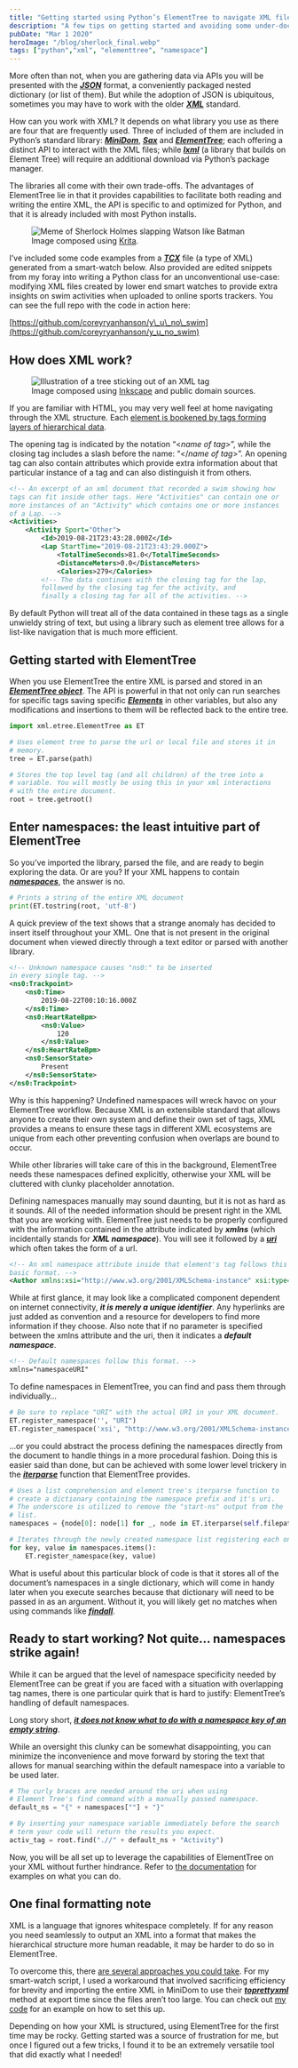 ```yaml
---
title: "Getting started using Python’s ElementTree to navigate XML files"
description: "A few tips on getting started and avoiding some under-documented sources of frustration."
pubDate: "Mar 1 2020"
heroImage: "/blog/sherlock_final.webp"
tags: ["python","xml", "elementtree", "namespace"]
---
```


More often than not, when you are gathering data via APIs you will be presented with the [**_JSON_**](https://www.w3schools.com/whatis/whatis_json.asp) format, a conveniently packaged nested dictionary (or list of them). But while the adoption of JSON is ubiquitous, sometimes you may have to work with the older [**_XML_**](https://www.w3schools.com/xml/xml_whatis.asp) standard.

How can you work with XML? It depends on what library you use as there are four that are frequently used. Three of included of them are included in Python’s standard library: [**_MiniDom_**](https://docs.python.org/3/library/xml.dom.minidom.html), [**_Sax_**](https://docs.python.org/3/library/xml.sax.reader.html) and [**_ElementTree_**](https://docs.python.org/3.8/library/xml.etree.elementtree.html); each offering a distinct API to interact with the XML files; while [**_lxml_**](https://lxml.de/) (a library that builds on Element Tree) will require an additional download via Python’s package manager.

The libraries all come with their own trade-offs. The advantages of ElementTree lie in that it provides capabilities to facilitate both reading and writing the entire XML, the API is specific to and optimized for Python, and that it is already included with most Python installs.

<figure class="blog-image">
    <img
        alt="Meme of Sherlock Holmes slapping Watson like Batman"
        src="/blog/sherlock_final.webp">
    <figcaption>
        Image composed using <a href="https://krita.org/en/">Krita</a>.
    </figcaption>
</figure>

I’ve included some code examples from a [**_TCX_**](https://en.wikipedia.org/wiki/Training_Center_XML) file (a type of XML) generated from a smart-watch below. Also provided are edited snippets from my foray into writing a Python class for an unconventional use-case: modifying XML files created by lower end smart watches to provide extra insights on swim activities when uploaded to online sports trackers. You can see the full repo with the code in action here:

[https://github.com/coreyryanhanson/y\_u\_no\_swim](https://github.com/coreyryanhanson/y_u_no_swim)

## How does XML work?

<figure class="blog-image">
    <img
        alt="Illustration of a tree sticking out of an XML tag"
        src="/blog/element_tree.webp">
    <figcaption>
        Image composed using <a href="https://inkscape.org/">Inkscape</a> and public domain sources.
    </figcaption>
</figure>

If you are familiar with HTML, you may very well feel at home navigating through the XML structure. Each [element is bookened by tags forming layers of hierarchical data](https://www.w3schools.com/xml/xml_elements.asp).

The opening tag is indicated by the notation “<_name of tag_\>”, while the closing tag includes a slash before the name: “</_name of tag_\>”. An opening tag can also contain attributes which provide extra information about that particular instance of a tag and can also distinguish it from others.

```xml
<!-- An excerpt of an xml document that recorded a swim showing how
tags can fit inside other tags. Here "Activities" can contain one or
more instances of an "Activity" which contains one or more instances
of a Lap. -->
<Activities>
    <Activity Sport="Other">
        <Id>2019-08-21T23:43:28.000Z</Id>
        <Lap StartTime="2019-08-21T23:43:29.000Z">
            <TotalTimeSeconds>81.0</TotalTimeSeconds>
            <DistanceMeters>0.0</DistanceMeters>
            <Calories>279</Calories>
        <!-- The data continues with the closing tag for the lap,
        followed by the closing tag for the activity, and
        finally a closing tag for all of the activities. -->
```

By default Python will treat all of the data contained in these tags as a single unwieldy string of text, but using a library such as element tree allows for a list-like navigation that is much more efficient.

## Getting started with ElementTree

When you use ElementTree the entire XML is parsed and stored in an [**_ElementTree object_**](https://docs.python.org/3.8/library/xml.etree.elementtree.html#xml.etree.ElementTree.ElementTree). The API is powerful in that not only can run searches for specific tags saving specific [**_Elements_**](https://docs.python.org/3.8/library/xml.etree.elementtree.html#xml.etree.ElementTree.Element) in other variables, but also any modifications and insertions to them will be reflected back to the entire tree.

```python
import xml.etree.ElementTree as ET

# Uses element tree to parse the url or local file and stores it in
# memory.
tree = ET.parse(path)

# Stores the top level tag (and all children) of the tree into a
# variable. You will mostly be using this in your xml interactions
# with the entire document.
root = tree.getroot()
```

## Enter namespaces: the least intuitive part of ElementTree

So you’ve imported the library, parsed the file, and are ready to begin exploring the data. Or are you? If your XML happens to contain [**_namespaces_**](https://www.w3schools.com/xml/xml_namespaces.asp), the answer is no.

```python
# Prints a string of the entire XML document
print(ET.tostring(root, 'utf-8')
```

A quick preview of the text shows that a strange anomaly has decided to insert itself throughout your XML. One that is not present in the original document when viewed directly through a text editor or parsed with another library.

```xml
<!-- Unknown namespace causes "ns0:" to be inserted
in every single tag. -->
<ns0:Trackpoint>
    <ns0:Time>
        2019-08-22T00:10:16.000Z
    </ns0:Time>
    <ns0:HeartRateBpm>
        <ns0:Value>
            120
        </ns0:Value>
    </ns0:HeartRateBpm>
    <ns0:SensorState>
        Present
    </ns0:SensorState>
</ns0:Trackpoint>
```

Why is this happening? Undefined namespaces will wreck havoc on your ElementTree workflow. Because XML is an extensible standard that allows anyone to create their own system and define their own set of tags, XML provides a means to ensure these tags in different XML ecosystems are unique from each other preventing confusion when overlaps are bound to occur.

While other libraries will take care of this in the background, ElementTree needs these namespaces defined explicitly, otherwise your XML will be cluttered with clunky placeholder annotation.

Defining namespaces manually may sound daunting, but it is not as hard as it sounds. All of the needed information should be present right in the XML that you are working with. ElementTree just needs to be properly configured with the information contained in the attribute indicated by **_xmlns_** (which incidentally stands for **_XML namespace_**). You will see it followed by a [**_uri_**](https://dev.to/flippedcoding/what-is-the-difference-between-a-uri-and-a-url-4455) which often takes the form of a url.

```xml
<!-- An xml namespace attribute inside that element's tag follows this
basic format. -->
<Author xmlns:xsi="http://www.w3.org/2001/XMLSchema-instance" xsi:type="Application_t">
```

While at first glance, it may look like a complicated component dependent on internet connectivity, **_it is merely a unique identifier_**. Any hyperlinks are just added as convention and a resource for developers to find more information if they choose. Also note that if no parameter is specified between the xmlns attribute and the uri, then it indicates a **_default namespace_**.

```xml
<!-- Default namespaces follow this format. -->
xmlns="namespaceURI"
```

To define namespaces in ElementTree, you can find and pass them through individually…

```python
# Be sure to replace "URI" with the actual URI in your XML document.
ET.register_namespace('', "URI")
ET.register_namespace('xsi', "http://www.w3.org/2001/XMLSchema-instance")
```

…or you could abstract the process defining the namespaces directly from the document to handle things in a more procedural fashion. Doing this is easier said than done, but can be achieved with some lower level trickery in the [**_iterparse_**](https://docs.python.org/3.8/library/xml.etree.elementtree.html?highlight=iterparse#xml.etree.ElementTree.iterparse) function that ElementTree provides.

```python
# Uses a list comprehension and element tree's iterparse function to
# create a dictionary containing the namespace prefix and it's uri.
# The underscore is utilized to remove the "start-ns" output from the
# list.
namespaces = {node[0]: node[1] for _, node in ET.iterparse(self.filepath, events=['start-ns'])}

# Iterates through the newly created namespace list registering each one.
for key, value in namespaces.items():
    ET.register_namespace(key, value)
```

What is useful about this particular block of code is that it stores all of the document’s namespaces in a single dictionary, which will come in handy later when you execute searches because that dictionary will need to be passed in as an argument. Without it, you will likely get no matches when using commands like [**_findall_**](https://docs.python.org/3.8/library/xml.etree.elementtree.html?highlight=findall#xml.etree.ElementTree.Element.findall).

## Ready to start working? Not quite… namespaces strike again!

While it can be argued that the level of namespace specificity needed by ElementTree can be great if you are faced with a situation with overlapping tag names, there is one particular quirk that is hard to justify: ElementTree’s handling of default namespaces.

Long story short, [**_it does not know what to do with a namespace key of an empty string_**](https://stackoverflow.com/questions/34009992/python-elementtree-default-namespace).

While an oversight this clunky can be somewhat disappointing, you can minimize the inconvenience and move forward by storing the text that allows for manual searching within the default namespace into a variable to be used later.

```python
# The curly braces are needed around the uri when using
# Element Tree's find command with a manually passed namespace.
default_ns = "{" + namespaces[""] + "}"

# By inserting your namespace variable immediately before the search
# term your code will return the results you expect.
activ_tag = root.find(".//" + default_ns + "Activity")
```

Now, you will be all set up to leverage the capabilities of ElementTree on your XML without further hindrance. Refer to [the documentation](https://docs.python.org/3.8/library/xml.etree.elementtree.html) for examples on what you can do.

## One final formatting note

XML is a language that ignores whitespace completely. If for any reason you need seamlessly to output an XML into a format that makes the hierarchical structure more human readable, it may be harder to do so in ElementTree.

To overcome this, there [are several approaches you could take](https://stackoverflow.com/questions/749796/pretty-printing-xml-in-python). For my smart-watch script, I used a workaround that involved sacrificing efficiency for brevity and importing the entire XML in MiniDom to use their [**_toprettyxml_**](https://docs.python.org/2/library/xml.dom.minidom.html?highlight=prettyxml#xml.dom.minidom.Node.toprettyxml) method at export time since the files aren’t too large. You can check out [my code](https://github.com/coreyryanhanson/y_u_no_swim) for an example on how to set this up.

Depending on how your XML is structured, using ElementTree for the first time may be rocky. Getting started was a source of frustration for me, but once I figured out a few tricks, I found it to be an extremely versatile tool that did exactly what I needed!
